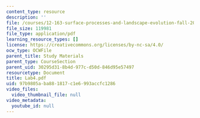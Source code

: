 ```yaml
---
content_type: resource
description: ''
file: /courses/12-163-surface-processes-and-landscape-evolution-fall-2004/97b9805aba881817c1e6993accfc1286_Lab4.pdf
file_size: 119981
file_type: application/pdf
learning_resource_types: []
license: https://creativecommons.org/licenses/by-nc-sa/4.0/
ocw_type: OCWFile
parent_title: Study Materials
parent_type: CourseSection
parent_uid: 30295d31-8b4d-977c-d50d-846d95e57497
resourcetype: Document
title: Lab4.pdf
uid: 97b9805a-ba88-1817-c1e6-993accfc1286
video_files:
  video_thumbnail_file: null
video_metadata:
  youtube_id: null
---
```

